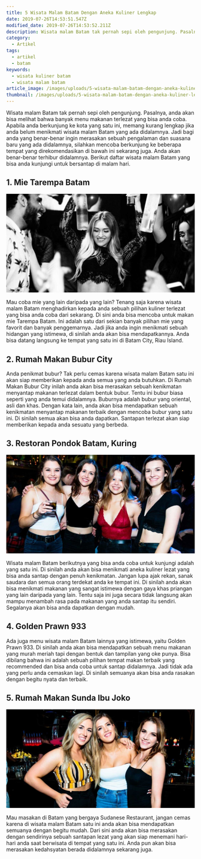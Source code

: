 ```yaml
---
title: 5 Wisata Malam Batam Dengan Aneka Kuliner Lengkap
date: 2019-07-26T14:53:51.547Z
modified_date: 2019-07-26T14:53:52.211Z
description: Wisata malam Batam tak pernah sepi oleh pengunjung. Pasalnya, anda akan bisa melihat bahwa banyak menu makanan terlezat yang bisa anda coba. Apabila anda   berkunjung.
category:
  - Artikel
tags:
  - artikel
  - batam
keywords:
  - wisata kuliner batam
  - wisata malam batam
article_image: /images/uploads/5-wisata-malam-batam-dengan-aneka-kuliner-lengkap-3.jpg
thumbnail: /images/uploads/5-wisata-malam-batam-dengan-aneka-kuliner-lengkap-2-002.jpg
---
```

Wisata malam Batam tak pernah sepi oleh pengunjung. Pasalnya, anda akan bisa melihat bahwa banyak menu makanan terlezat yang bisa anda coba. Apabila anda berkunjung ke kota yang satu ini, memang kurang lengkap jika anda belum menikmati wisata malam Batam yang ada didalamnya. Jadi bagi anda yang benar-benar ingin merasakan sebuah pengalaman dan suasana baru yang ada didalamnya, silahkan mencoba berkunjung ke beberapa tempat yang direkomendasikan di bawah ini sekarang juga. Anda akan benar-benar terhibur didalamnya. Berikut daftar wisata malam Batam yang bisa anda kunjungi untuk bersantap di malam hari.



## 1. Mie Tarempa Batam

![5 Wisata Malam Batam Dengan Aneka Kuliner Lengkap](/images/uploads/5-wisata-malam-batam-dengan-aneka-kuliner-lengkap-3.jpg)

Mau coba mie yang lain daripada yang lain? Tenang saja karena wisata malam Batam menghadirkan kepada anda sebuah pilihan kuliner terlezat yang bisa anda coba dari sekarang. Di sini anda bisa mencoba untuk makan mie Tarempa Batam. Ini adalah satu dari sekian banyak pilihan mie yang favorit dan banyak penggemarnya. Jadi jika anda ingin menikmati sebuah hidangan yang istimewa, di sinilah anda akan bisa mendapatkannya. Anda bisa datang langsung ke tempat yang satu ini di Batam City, Riau Island.



## 2. Rumah Makan Bubur City

Anda penikmat bubur? Tak perlu cemas karena wisata malam Batam satu ini akan siap memberikan kepada anda semua yang anda butuhkan. Di Rumah Makan Bubur City inilah anda akan bisa merasakan sebuah kenikmatan menyantap makanan terlezat dalam bentuk bubur. Tentu ini bubur biasa seperti yang anda temui didalamnya. Buburnya adalah bubur yang oriental, asli dan khas. Dengan kata lain, anda akan bisa mendapatkan sebuah kenikmatan menyantap makanan terbaik dengan mencoba bubur yang satu ini. Di sinilah semua akan bisa anda dapatkan. Santapan terlezat akan siap memberikan kepada anda sesuatu yang berbeda.



## 3. Restoran Pondok Batam, Kuring

![5 Wisata Malam Batam Dengan Aneka Kuliner Lengkap](/images/uploads/5-wisata-malam-batam-dengan-aneka-kuliner-lengkap-2.jpg)

Wisata malam Batam berikutnya yang bisa anda coba untuk kunjungi adalah yang satu ini. Di sinilah anda akan bisa menikmati aneka kuliner lezat yang bisa anda santap dengan penuh kenikmatan. Jangan lupa ajak rekan, sanak saudara dan semua orang terdekat anda ke tempat ini. Di sinilah anda akan bisa menikmati makanan yang sangat istimewa dengan gaya khas priangan yang lain daripada yang lain. Tentu saja ini juga secara tidak langsung akan mampu menambah rasa pada makanan yang anda santap itu sendiri. Segalanya akan bisa anda dapatkan dengan mudah.



## 4. Golden Prawn 933

Ada juga menu wisata malam Batam lainnya yang istimewa, yaitu Golden Prawn 933. Di sinilah anda akan bisa mendapatkan sebuah menu makanan yang murah meriah tapi dengan bentuk dan tampilan yang oke punya. Bisa dibilang bahwa ini adalah sebuah pilihan tempat makan terbaik yang recommended dan bisa anda coba untuk santap didalamnya. Jadi tidak ada yang perlu anda cemaskan lagi. Di sinilah semuanya akan bisa anda rasakan dengan begitu nyata dan terbaik. 



## 5. Rumah Makan Sunda Ibu Joko

![5 Wisata Malam Batam Dengan Aneka Kuliner Lengkap](/images/uploads/5-wisata-malam-batam-dengan-aneka-kuliner-lengkap-1.jpg)

Mau masakan di Batam yang bergaya Sudanese Restaurant, jangan cemas karena di wisata malam Batam satu ini anda akan bisa mendapatkan semuanya dengan begitu mudah. Dari sini anda akan bisa merasakan dengan sendirinya sebuah santapan lezat yang akan siap menemani hari-hari anda saat berwisata di tempat yang satu ini. Anda pun akan bisa merasakan kedahsyatan berada didalamnya sekarang juga.
